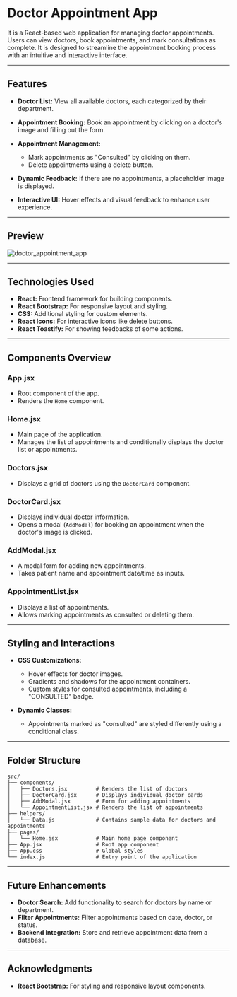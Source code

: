 # Doctor Appointment App

It is a React-based web application for managing doctor appointments. Users can view doctors, book appointments, and mark consultations as complete. It is designed to streamline the appointment booking process with an intuitive and interactive interface.

---

## Features

* **Doctor List:** View all available doctors, each categorized by their department.
* **Appointment Booking:** Book an appointment by clicking on a doctor's image and filling out the form.
* **Appointment Management:**

  * Mark appointments as "Consulted" by clicking on them.
  * Delete appointments using a delete button.
* **Dynamic Feedback:** If there are no appointments, a placeholder image is displayed.
* **Interactive UI:** Hover effects and visual feedback to enhance user experience.

---
## Preview
![doctor_appointment_app](https://github.com/user-attachments/assets/86ac8d1e-80e8-4e86-ad34-499016b2521b)

---

## Technologies Used

* **React:** Frontend framework for building components.
* **React Bootstrap:** For responsive layout and styling.
* **CSS:** Additional styling for custom elements.
* **React Icons:** For interactive icons like delete buttons.
* **React Toastify:** For showing feedbacks of some actions.

---

## Components Overview

### **App.jsx**

* Root component of the app.
* Renders the `Home` component.

### **Home.jsx**

* Main page of the application.
* Manages the list of appointments and conditionally displays the doctor list or appointments.

### **Doctors.jsx**

* Displays a grid of doctors using the `DoctorCard` component.

### **DoctorCard.jsx**

* Displays individual doctor information.
* Opens a modal (`AddModal`) for booking an appointment when the doctor's image is clicked.

### **AddModal.jsx**

* A modal form for adding new appointments.
* Takes patient name and appointment date/time as inputs.

### **AppointmentList.jsx**

* Displays a list of appointments.
* Allows marking appointments as consulted or deleting them.

---

## Styling and Interactions

* **CSS Customizations:**

  * Hover effects for doctor images.
  * Gradients and shadows for the appointment containers.
  * Custom styles for consulted appointments, including a "CONSULTED" badge.
* **Dynamic Classes:**
  * Appointments marked as "consulted" are styled differently using a conditional class.

---

## Folder Structure

```plaintext
src/
├── components/
│   ├── Doctors.jsx         # Renders the list of doctors
│   ├── DoctorCard.jsx      # Displays individual doctor cards
│   ├── AddModal.jsx        # Form for adding appointments
│   └── AppointmentList.jsx # Renders the list of appointments
├── helpers/
│   └── Data.js             # Contains sample data for doctors and appointments
├── pages/
│   └── Home.jsx            # Main home page component
├── App.jsx                 # Root app component
├── App.css                 # Global styles
└── index.js                # Entry point of the application
```

---


## Future Enhancements

* **Doctor Search:** Add functionality to search for doctors by name or department.
* **Filter Appointments:** Filter appointments based on date, doctor, or status.
* **Backend Integration:** Store and retrieve appointment data from a database.

---

## Acknowledgments

* **React Bootstrap:** For styling and responsive layout components.

